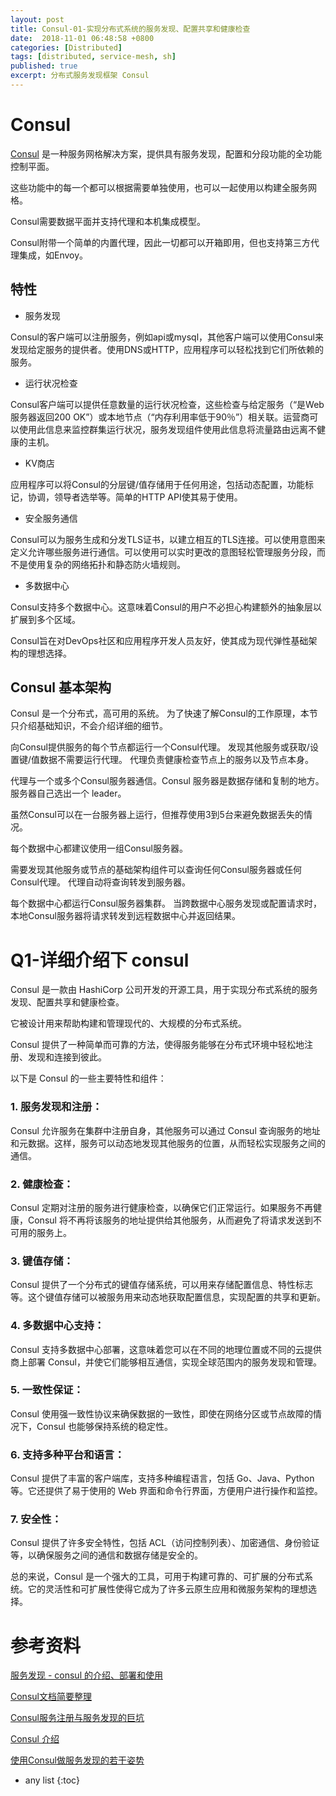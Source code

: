 ```yaml
---
layout: post
title: Consul-01-实现分布式系统的服务发现、配置共享和健康检查
date:  2018-11-01 06:48:58 +0800
categories: [Distributed]
tags: [distributed, service-mesh, sh]
published: true
excerpt: 分布式服务发现框架 Consul
---
```


# Consul

[Consul](https://www.consul.io/)  是一种服务网格解决方案，提供具有服务发现，配置和分段功能的全功能控制平面。

这些功能中的每一个都可以根据需要单独使用，也可以一起使用以构建全服务网格。 

Consul需要数据平面并支持代理和本机集成模型。 

Consul附带一个简单的内置代理，因此一切都可以开箱即用，但也支持第三方代理集成，如Envoy。

## 特性

- 服务发现

Consul的客户端可以注册服务，例如api或mysql，其他客户端可以使用Consul来发现给定服务的提供者。使用DNS或HTTP，应用程序可以轻松找到它们所依赖的服务。

- 运行状况检查

Consul客户端可以提供任意数量的运行状况检查，这些检查与给定服务（“是Web服务器返回200 OK”）或本地节点（“内存利用率低于90％”）相关联。运营商可以使用此信息来监控群集运行状况，服务发现组件使用此信息将流量路由远离不健康的主机。

- KV商店

应用程序可以将Consul的分层键/值存储用于任何用途，包括动态配置，功能标记，协调，领导者选举等。简单的HTTP API使其易于使用。

- 安全服务通信

Consul可以为服务生成和分发TLS证书，以建立相互的TLS连接。可以使用意图来定义允许哪些服务进行通信。可以使用可以实时更改的意图轻松管理服务分段，而不是使用复杂的网络拓扑和静态防火墙规则。

- 多数据中心

Consul支持多个数据中心。这意味着Consul的用户不必担心构建额外的抽象层以扩展到多个区域。

Consul旨在对DevOps社区和应用程序开发人员友好，使其成为现代弹性基础架构的理想选择。

## Consul 基本架构

Consul 是一个分布式，高可用的系统。 为了快速了解Consul的工作原理，本节只介绍基础知识，不会介绍详细的细节。

向Consul提供服务的每个节点都运行一个Consul代理。 发现其他服务或获取/设置键/值数据不需要运行代理。 代理负责健康检查节点上的服务以及节点本身。

代理与一个或多个Consul服务器通信。Consul 服务器是数据存储和复制的地方。 服务器自己选出一个 leader。 

虽然Consul可以在一台服务器上运行，但推荐使用3到5台来避免数据丢失的情况。 

每个数据中心都建议使用一组Consul服务器。

需要发现其他服务或节点的基础架构组件可以查询任何Consul服务器或任何Consul代理。 代理自动将查询转发到服务器。

每个数据中心都运行Consul服务器集群。 当跨数据中心服务发现或配置请求时，本地Consul服务器将请求转发到远程数据中心并返回结果。

# Q1-详细介绍下 consul

Consul 是一款由 HashiCorp 公司开发的开源工具，用于实现分布式系统的服务发现、配置共享和健康检查。

它被设计用来帮助构建和管理现代的、大规模的分布式系统。

Consul 提供了一种简单而可靠的方法，使得服务能够在分布式环境中轻松地注册、发现和连接到彼此。

以下是 Consul 的一些主要特性和组件：

### 1. 服务发现和注册：
Consul 允许服务在集群中注册自身，其他服务可以通过 Consul 查询服务的地址和元数据。这样，服务可以动态地发现其他服务的位置，从而轻松实现服务之间的通信。

### 2. 健康检查：
Consul 定期对注册的服务进行健康检查，以确保它们正常运行。如果服务不再健康，Consul 将不再将该服务的地址提供给其他服务，从而避免了将请求发送到不可用的服务上。

### 3. 键值存储：
Consul 提供了一个分布式的键值存储系统，可以用来存储配置信息、特性标志等。这个键值存储可以被服务用来动态地获取配置信息，实现配置的共享和更新。

### 4. 多数据中心支持：
Consul 支持多数据中心部署，这意味着您可以在不同的地理位置或不同的云提供商上部署 Consul，并使它们能够相互通信，实现全球范围内的服务发现和管理。

### 5. 一致性保证：
Consul 使用强一致性协议来确保数据的一致性，即使在网络分区或节点故障的情况下，Consul 也能够保持系统的稳定性。

### 6. 支持多种平台和语言：
Consul 提供了丰富的客户端库，支持多种编程语言，包括 Go、Java、Python 等。它还提供了易于使用的 Web 界面和命令行界面，方便用户进行操作和监控。

### 7. 安全性：
Consul 提供了许多安全特性，包括 ACL（访问控制列表）、加密通信、身份验证等，以确保服务之间的通信和数据存储是安全的。

总的来说，Consul 是一个强大的工具，可用于构建可靠的、可扩展的分布式系统。它的灵活性和可扩展性使得它成为了许多云原生应用和微服务架构的理想选择。



# 参考资料

[服务发现 - consul 的介绍、部署和使用](https://www.cnblogs.com/xiaohanlin/p/8016803.html)

[Consul文档简要整理](http://www.cnblogs.com/Summer7C/p/7327109.html)

[Consul服务注册与服务发现的巨坑](http://blog.51cto.com/qiangmzsx/2086174)

[Consul 介绍](https://www.jianshu.com/p/e0986abbfe48)

[使用Consul做服务发现的若干姿势](https://mp.weixin.qq.com/s/950r6ImhLvF8_m9WSYL5uQ)

* any list
{:toc}